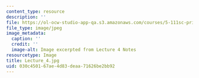 ```yaml
---
content_type: resource
description: ''
file: https://ol-ocw-studio-app-qa.s3.amazonaws.com/courses/5-111sc-principles-of-chemical-science-fall-2014/030c450167ae4d83deaa71626be2bb92_Lecture_4.jpg
file_type: image/jpeg
image_metadata:
  caption: ''
  credit: ''
  image-alt: Image excerpted from Lecture 4 Notes
resourcetype: Image
title: Lecture_4.jpg
uid: 030c4501-67ae-4d83-deaa-71626be2bb92
---
```

